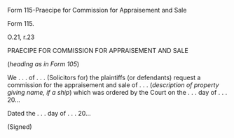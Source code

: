 Form 115-Praecipe for Commission for Appraisement and Sale

Form 115.

O.21, r.23

PRAECIPE FOR COMMISSION FOR APPRAISEMENT AND SALE

(*heading as in Form 105*)

We . . . of . . . (Solicitors for) the plaintiffs (or defendants)
request a commission for the appraisement and sale of . . .
(*description of property giving name, if a ship*) which was ordered by
the Court on the . . . day of . . . 20\...

Dated the . . . day of . . . 20\...

(Signed)

